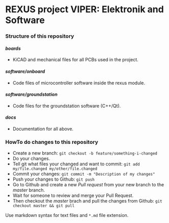 # REXUS project VIPER: Elektronik and Software

### Structure of this repository

#### *boards*
* KiCAD and mechanical files for all PCBs used in the project.

#### *software/onboard*
* Code files of microcontroller software inside the rexus module.

#### *software/groundstation*
* Code files for the groundstation software (C++/Qt).

#### *docs*
* Documentation for all above.

### HowTo do changes to this repository

* Create a new branch: `git checkout -b feature/something-i-changed`
* Do your changes.
* Tell git what files your changed and want to commit: `git add my/file.changed my/other/file.changed`
* Commit your changes: `git commit -m "Description of my changes"`
* Push your changes to Github: `git push`
* Go to Github and create a new *Pull request* from your new branch to the *master* branch.
* Wait for someone to review and merge your Pull Request.
* Then checkout the *master* brach and pull the changes from Github: `git checkout master && git pull`

Use markdown syntax for text files and `*.md` file extension.
